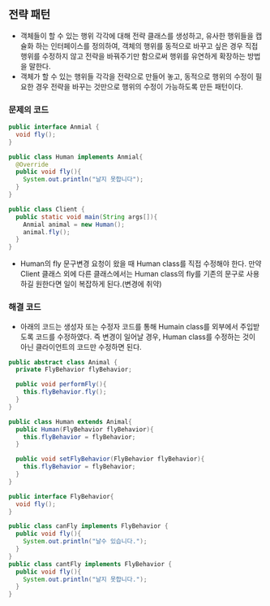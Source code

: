 ## 전략 패턴
- 객체들이 할 수 있는 행위 각각에 대해 전략 클래스를 생성하고, 유사한 행위들을 캡슐화 하는 인터페이스를 정의하여, 객체의 행위를 동적으로 바꾸고 싶은 경우 직접 행위를 수정하지 않고 전략을 바꿔주기만 함으로써 행위를 유연하게 확장하는 방법을 말한다.
- 객체가 할 수 있는 행위들 각각을 전략으로 만들어 놓고, 동적으로 행위의 수정이 필요한 경우 전략을 바꾸는 것만으로 행위의 수정이 가능하도록 만든 패턴이다.

### 문제의 코드
```java
public interface Anmial {
  void fly();
}

public class Human implements Anmial{
  @Override
  public void fly(){
    System.out.println("날지 못합니다");
  }
}

public class Client {
  public static void main(String args[]){
    Anmial animal = new Human();
    animal.fly();
  }
}
```
- Human의 fly 문구변경 요청이 왔을 때 Human class를 직접 수정해야 한다. 만약 Client 클래스 외에 다른 클래스에서는 Human class의 fly를 기존의 문구로 사용하길 원한다면 일이 복잡하게 된다.(변경에 취약)

### 해결 코드
- 아래의 코드는 생성자 또는 수정자 코드를 통해 Humain class를 외부에서 주입받도록 코드를 수정하였다. 즉 변경이 일어날 경우, Human class를 수정하는 것이 아닌 클라이언트의 코드만 수정하면 된다.
```java
public abstract class Animal {
  private FlyBehavior flyBehavior;

  public void performFly(){
    this.flyBehavior.fly();
  }
}

public class Human extends Animal{
  public Human(FlyBehavior flyBehavior){
    this.flyBehavior = flyBehavior; 
  }

  public void setFlyBehavior(FlyBehavior flyBehavior){
    this.flyBehavior = flyBehavior;
  }
}

public interface FlyBehavior{
  void fly();
}

public class canFly implements FlyBehavior {
  public void fly(){
    System.out.println("날수 있습니다.");
  }
}
public class cantFly implements FlyBehavior {
  public void fly(){
    System.out.println("날지 못합니다.");
  }
}
```




